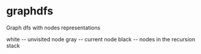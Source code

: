 # graphdfs
Graph dfs with nodes representations

white -- unvisited node
gray -- current node
black -- nodes in the recursion stack
